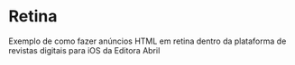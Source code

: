 Retina
======

Exemplo de como fazer anúncios HTML em retina dentro da plataforma de revistas digitais para iOS da Editora Abril
